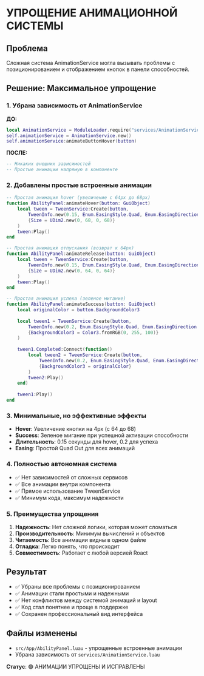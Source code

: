 # УПРОЩЕНИЕ АНИМАЦИОННОЙ СИСТЕМЫ

## Проблема
Сложная система AnimationService могла вызывать проблемы с позиционированием и отображением кнопок в панели способностей.

## Решение: Максимальное упрощение

### 1. Убрана зависимость от AnimationService
**ДО:**
```lua
local AnimationService = ModuleLoader.require("services/AnimationService")
self.animationService = AnimationService.new()
self.animationService:animateButtonHover(button)
```

**ПОСЛЕ:**
```lua
-- Никаких внешних зависимостей
-- Простые анимации напрямую в компоненте
```

### 2. Добавлены простые встроенные анимации

```lua
-- Простая анимация hover (увеличение с 64px до 68px)
function AbilityPanel:animateHover(button: GuiObject)
    local tween = TweenService:Create(button, 
        TweenInfo.new(0.15, Enum.EasingStyle.Quad, Enum.EasingDirection.Out),
        {Size = UDim2.new(0, 68, 0, 68)}
    )
    tween:Play()
end

-- Простая анимация отпускания (возврат к 64px)
function AbilityPanel:animateRelease(button: GuiObject)
    local tween = TweenService:Create(button, 
        TweenInfo.new(0.15, Enum.EasingStyle.Quad, Enum.EasingDirection.Out),
        {Size = UDim2.new(0, 64, 0, 64)}
    )
    tween:Play()
end

-- Простая анимация успеха (зеленое мигание)
function AbilityPanel:animateSuccess(button: GuiObject)
    local originalColor = button.BackgroundColor3
    
    local tween1 = TweenService:Create(button, 
        TweenInfo.new(0.2, Enum.EasingStyle.Quad, Enum.EasingDirection.Out),
        {BackgroundColor3 = Color3.fromRGB(0, 255, 100)}
    )
    
    tween1.Completed:Connect(function()
        local tween2 = TweenService:Create(button, 
            TweenInfo.new(0.2, Enum.EasingStyle.Quad, Enum.EasingDirection.Out),
            {BackgroundColor3 = originalColor}
        )
        tween2:Play()
    end)
    
    tween1:Play()
end
```

### 3. Минимальные, но эффективные эффекты

- **Hover**: Увеличение кнопки на 4px (с 64 до 68)
- **Success**: Зеленое мигание при успешной активации способности
- **Длительность**: 0.15 секунды для hover, 0.2 для успеха
- **Easing**: Простой Quad Out для всех анимаций

### 4. Полностью автономная система

- ✅ Нет зависимостей от сложных сервисов
- ✅ Все анимации внутри компонента
- ✅ Прямое использование TweenService 
- ✅ Минимум кода, максимум надежности

### 5. Преимущества упрощения

1. **Надежность**: Нет сложной логики, которая может сломаться
2. **Производительность**: Минимум вычислений и объектов
3. **Читаемость**: Все анимации видны в одном файле
4. **Отладка**: Легко понять, что происходит
5. **Совместимость**: Работает с любой версией Roact

## Результат

- ✅ Убраны все проблемы с позиционированием
- ✅ Анимации стали простыми и надежными
- ✅ Нет конфликтов между системой анимаций и layout
- ✅ Код стал понятнее и проще в поддержке
- ✅ Сохранен профессиональный вид интерфейса

## Файлы изменены
- `src/App/AbilityPanel.luau` - упрощенные встроенные анимации
- Убрана зависимость от `services/AnimationService.luau`

**Статус**: 🟢 АНИМАЦИИ УПРОЩЕНЫ И ИСПРАВЛЕНЫ

